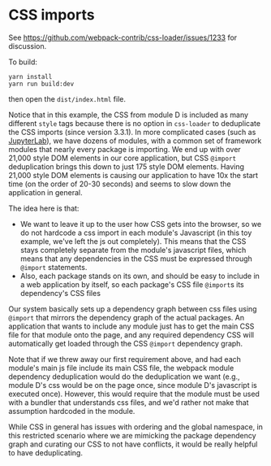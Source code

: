 # CSS imports

See https://github.com/webpack-contrib/css-loader/issues/1233 for discussion.

To build:

```
yarn install
yarn run build:dev
```
then open the `dist/index.html` file.

Notice that in this example, the CSS from module D is included as many different `style` tags because there is no option in `css-loader` to deduplicate the CSS imports (since version 3.3.1). In more complicated cases (such as [JupyterLab](https://github.com/jupyterlab/jupyterlab)), we have dozens of modules, with a common set of framework modules that nearly every package is importing. We end up with over 21,000 style DOM elements in our core application, but CSS `@import` deduplication brings this down to just 175 style DOM elements. Having 21,000 style DOM elements is causing our application to have 10x the start time (on the order of 20-30 seconds) and seems to slow down the application in general.

The idea here is that:

- We want to leave it up to the user how CSS gets into the browser, so we do not hardcode a css import in each module's Javascript (in this toy example, we've left the js out completely). This means that the CSS stays completely separate from the module's javascript files, which means that any dependencies in the CSS must be expressed through `@import` statements.
- Also, each package stands on its own, and should be easy to include in a web application by itself, so each package's CSS file `@import`s its dependency's CSS files

Our system basically sets up a dependency graph between css files using `@import` that mirrors the dependency graph of the actual packages. An application that wants to include any module just has to get the main CSS file for that module onto the page, and any required dependency CSS will automatically get loaded through the CSS `@import` dependency graph.

Note that if we threw away our first requirement above, and had each module's main js file include its main CSS file, the webpack module dependency deduplication would do the deduplication we want (e.g., module D's css would be on the page once, since module D's javascript is executed once). However, this would require that the module must be used with a bundler that understands css files, and we'd rather not make that assumption hardcoded in the module.

While CSS in general has issues with ordering and the global namespace, in this restricted scenario where we are mimicking the package dependency graph and curating our CSS to not have conflicts, it would be really helpful to have deduplicating.

